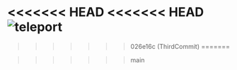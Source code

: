 <<<<<<< HEAD
<<<<<<< HEAD
![teleport](https://github.com/user-attachments/assets/12b091c2-7598-447b-9c8d-0a197ead74cc)
=======
 
>>>>>>> 026e16c (ThirdCommit)
=======
 
>>>>>>> main
